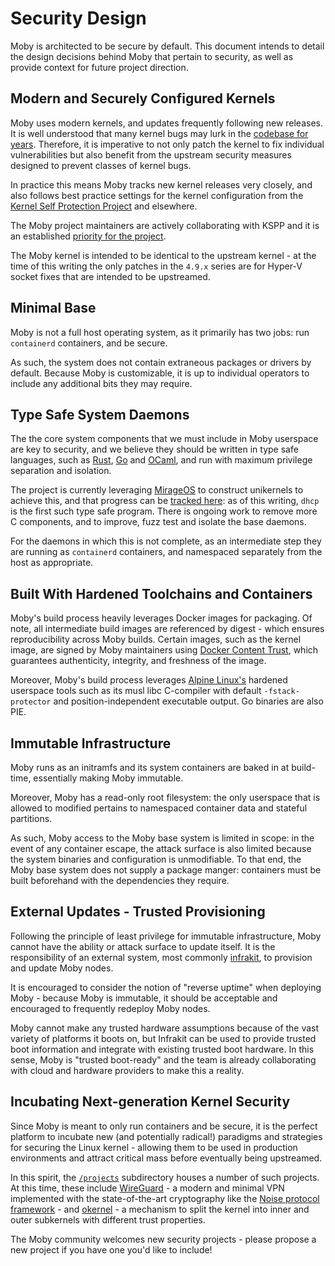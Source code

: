# Security Design

Moby is architected to be secure by default. This document intends to detail the design decisions behind Moby that
pertain to security, as well as provide context for future project direction.


## Modern and Securely Configured Kernels

Moby uses modern kernels, and updates frequently following new releases. It is well understood that many kernel bugs
may lurk in the [codebase for years](https://lwn.net/Articles/410606/). Therefore, it is imperative to not only patch
the kernel to fix individual vulnerabilities but also benefit from the upstream security measures designed to prevent
classes of kernel bugs.

In practice this means Moby tracks new kernel releases very closely, and also follows best practice settings for the
kernel configuration from the [Kernel Self Protection Project](https://kernsec.org/wiki/index.php/Kernel_Self_Protection_Project)
and elsewhere.

The Moby project maintainers are actively collaborating with KSPP and it is an established [priority for the project](../projects/kspp/roadmap.md).

The Moby kernel is intended to be identical to the upstream kernel - at the time of this writing the only patches in the
`4.9.x` series are for Hyper-V socket fixes that are intended to be upstreamed.


## Minimal Base

Moby is not a full host operating system, as it primarily has two jobs: run `containerd` containers, and be secure.

As such, the system does not contain extraneous packages or drivers by default. Because Moby is customizable, it is up to
individual operators to include any additional bits they may require.


## Type Safe System Daemons

The the core system components that we must include in Moby userspace are key to security, and we believe
they should be written in type safe languages, such as [Rust](https://www.rust-lang.org/en-US/), [Go](https://golang.org/)
and [OCaml](http://www.ocaml.org/), and run with maximum privilege separation and isolation.

The project is currently leveraging [MirageOS](https://mirage.io/) to construct unikernels to achieve this, and that progress can be
[tracked here](../projects/miragesdk/roadmap.md): as of this writing, `dhcp` is the first such type safe program.
There is ongoing work to remove more C components, and to improve, fuzz test and isolate the base daemons.

For the daemons in which this is not complete, as an intermediate step they are running as `containerd` containers,
and namespaced separately from the host as appropriate.


## Built With Hardened Toolchains and Containers

Moby's build process heavily leverages Docker images for packaging. Of note, all intermediate build images
are referenced by digest - which ensures reproducibility across Moby builds.
Certain images, such as the kernel image, are signed by Moby maintainers using [Docker Content Trust](https://docs.docker.com/engine/security/trust/content_trust/),
which guarantees authenticity, integrity, and freshness of the image.

Moreover, Moby's build process leverages [Alpine Linux's](https://alpinelinux.org/) hardened userspace tools such as its
musl libc C-compiler with default `-fstack-protector` and position-independent executable output. Go binaries are also PIE.


## Immutable Infrastructure

Moby runs as an initramfs and its system containers are baked in at build-time, essentially making Moby immutable.

Moreover, Moby has a read-only root filesystem: the only userspace that is allowed to modified pertains to namespaced
container data and stateful partitions.

As such, Moby access to the Moby base system is limited in scope: in the event of any container escape, the attack surface
is also limited because the system binaries and configuration is unmodifiable. To that end, the Moby base system does not
supply a package manger: containers must be built beforehand with the dependencies they require.


## External Updates - Trusted Provisioning

Following the principle of least privilege for immutable infrastructure, Moby cannot have the ability or attack surface 
to update itself. It is the responsibility of an external system, most commonly [infrakit](https://github.com/docker/infrakit), to provision
and update Moby nodes.

It is encouraged to consider the notion of "reverse uptime" when deploying Moby - because Moby is immutable, it should be
acceptable and encouraged to frequently redeploy Moby nodes.

Moby cannot make any trusted hardware assumptions because of the vast variety of platforms it boots on, but Infrakit
can be used to provide trusted boot information and integrate with existing trusted boot hardware. In this sense, Moby is
"trusted boot-ready" and the team is already collaborating with cloud and hardware providers to make this a reality.


## Incubating Next-generation Kernel Security

Since Moby is meant to only run containers and be secure, it is the perfect platform to incubate new (and potentially radical!)
paradigms and strategies for securing the Linux kernel - allowing them to be used in production environments and attract
critical mass before eventually being upstreamed.

In this spirit, the [`/projects`](../projects) subdirectory houses a number of such projects. At this time, these include 
[WireGuard](../projects/wireguard/roadmap.md) - a modern and minimal VPN implemented with the state-of-the-art cryptography
like the [Noise protocol framework](http://www.noiseprotocol.org/) - and [okernel](../projects/okernel/roadmap.md) - a
mechanism to split the kernel into inner and outer subkernels with different trust properties.

The Moby community welcomes new security projects - please propose a new project if you have one you'd like to include!
